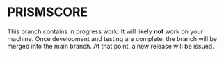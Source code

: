 # PRISMSCORE

This branch contains in progress work. It will likely **not** work on your machine. Once development and testing are complete, the branch will be merged into the main branch. At that point, a new release will be issued.
